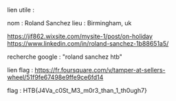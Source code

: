 lien utile :

nom : Roland Sanchez 
lieu : Birmingham, uk 

https://jif862.wixsite.com/mysite-1/post/on-holiday
https://www.linkedin.com/in/roland-sanchez-1b88651a5/

recherche google : "roland sanchez htb"

lien flag :
https://fr.foursquare.com/v/tamper-at-sellers-wheel/51f9fe67498e9ffe9ce6fd14

flag : HTB{J4Va_c0St_M3_m0r3_than_1_th0ugh7}
